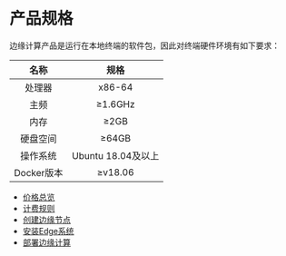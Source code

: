 # 产品规格

边缘计算产品是运行在本地终端的软件包，因此对终端硬件环境有如下要求：

|    名称    |        规格        |
| :--------: | :----------------: |
|   处理器   |       x86-64       |
|    主频    |      ≥1.6GHz       |
|    内存    |        ≥2GB        |
|  硬盘空间  |       ≥64GB        |
|  操作系统  | Ubuntu 18.04及以上 |
| Docker版本 |      ≥v18.06       |
        
- [价格总览](../Pricing/Price-Overview.md)
- [计费规则](../Pricing/Billing-Rules.md)
- [创建边缘节点](../Getting-Started/Create-Edgenode.md)
- [安装Edge系统](../Getting-Started/Install-Edge-System.md)
- [部署边缘计算](../Operation-Guide/Edge-Module/Deploy-Edge-Module.md)
